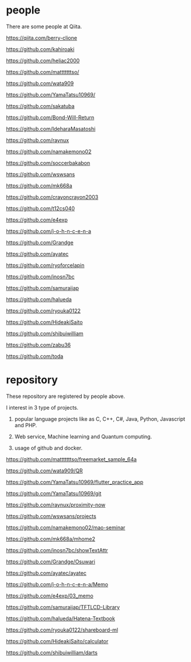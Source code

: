 # people 
There are some people at Qiita.

https://qiita.com/berry-clione

https://github.com/kahiroaki

https://github.com/heliac2000

https://github.com/matttttttso/

https://github.com/wata909

https://github.com/YamaTatsu10969/

https://github.com/sakatuba

https://github.com/Bond-Will-Return

https://github.com/IdeharaMasatoshi

https://github.com/raynux

https://github.com/namakemono02

https://github.com/soccerbakabon

https://github.com/wswsans

https://github.com/mk668a

https://github.com/crayoncrayon2003

https://github.com/t12cs040

https://github.com/e4exp

https://github.com/j-o-h-n-c-e-n-a

https://github.com/Grandge

https://github.com/ayatec

https://github.com/ryoforcelapin

https://github.com/inosn7bc

https://github.com/samuraijap

https://github.com/halueda

https://github.com/ryouka0122

https://github.com/HideakiSaito

https://github.com/shibuiwilliam

https://github.com/zabu36

https://github.com/toda

# repository

These repository are registered by people above. 

I interest in 3 type of projects.

1) popular language projects like as C, C++, C#, Java, Python, Javascript and PHP.

2) Web service, Machine learning and Quantum computing.

3) usage of github and docker.

https://github.com/matttttttso/freemarket_sample_64a

https://github.com/wata909/QR

https://github.com/YamaTatsu10969/flutter_practice_app

https://github.com/YamaTatsu10969/git

https://github.com/raynux/proximity-now

https://github.com/wswsans/projects

https://github.com/namakemono02/mao-seminar

https://github.com/mk668a/mhome2

https://github.com/inosn7bc/showTextAttr

https://github.com/Grandge/Osuwari

https://github.com/ayatec/ayatec

https://github.com/j-o-h-n-c-e-n-a/Memo

https://github.com/e4exp/03_memo

https://github.com/samuraijap/TFTLCD-Library

https://github.com/halueda/Hatena-Textbook

https://github.com/ryouka0122/shareboard-ml

https://github.com/HideakiSaito/calculator

https://github.com/shibuiwilliam/darts
